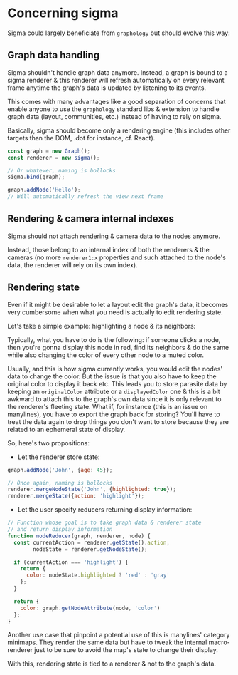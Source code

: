 # Concerning sigma

Sigma could largely beneficiate from `graphology` but should evolve this way:

## Graph data handling

Sigma shouldn't handle graph data anymore. Instead, a graph is bound to a sigma renderer & this renderer will refresh automatically on every relevant frame anytime the graph's data is updated by listening to its events.

This comes with many advantages like a good separation of concerns that enable anyone to use the `graphology` standard libs & extension to handle graph data (layout, communities, etc.) instead of having to rely on sigma.

Basically, sigma should become only a rendering engine (this includes other targets than the DOM, .dot for instance, cf. React).

```js
const graph = new Graph();
const renderer = new sigma();

// Or whatever, naming is bollocks
sigma.bind(graph);

graph.addNode('Hello');
// Will automatically refresh the view next frame
```

## Rendering & camera internal indexes

Sigma should not attach rendering & camera data to the nodes anymore.

Instead, those belong to an internal index of both the renderers & the cameras (no more `renderer1:x` properties and such attached to the node's data, the renderer will rely on its own index).

## Rendering state

Even if it might be desirable to let a layout edit the graph's data, it becomes very cumbersome when what you need is actually to edit rendering state.

Let's take a simple example: highlighting a node & its neighbors:

Typically, what you have to do is the following: if someone clicks a node, then you're gonna display this node in red, find its neighbors & do the same while also changing the color of every other node to a muted color.

Usually, and this is how sigma currently works, you would edit the nodes' data to change the color. But the issue is that you also have to keep the original color to display it back etc. This leads you to store parasite data by keeping an `originalColor` attribute or a `displayedColor` one & this is a bit awkward to attach this to the graph's own data since it is only relevant to the renderer's fleeting state. What if, for instance (this is an issue on manylines), you have to export the graph back for storing? You'll have to treat the data again to drop things you don't want to store because they are related to an ephemeral state of display.

So, here's two propositions:

* Let the renderer store state:

```js
graph.addNode('John', {age: 45});

// Once again, naming is bollocks
renderer.mergeNodeState('John', {highlighted: true});
renderer.mergeState({action: 'highlight'});
```

* Let the user specify reducers returning display information:

```js
// Function whose goal is to take graph data & renderer state
// and return display information
function nodeReducer(graph, renderer, node) {
  const currentAction = renderer.getState().action,
        nodeState = renderer.getNodeState();

  if (currentAction === 'highlight') {
    return {
      color: nodeState.highlighted ? 'red' : 'gray'
    };
  }

  return {
    color: graph.getNodeAttribute(node, 'color')
  };
}
```

Another use case that pinpoint a potential use of this is manylines' category minimaps. They render the same data but have to tweak the internal macro-renderer just to be sure to avoid the map's state to change their display.

With this, rendering state is tied to a renderer & not to the graph's data.

